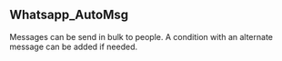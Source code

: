 ## Whatsapp_AutoMsg
Messages can be send in bulk to people. A condition with an alternate message can be added if needed.
